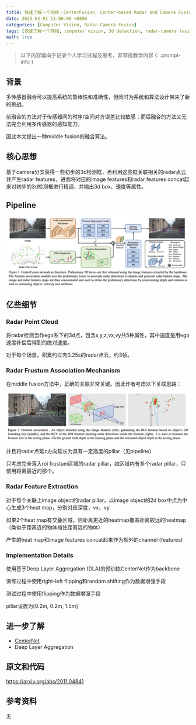 ```yaml
---
title: 快速了解一个网络：CenterFusion, Center-based Radar and Camera Fusion for 3D Object Detection
date: 2025-02-01 11:00:00 +0800
categories: [Computer Vision, Radar-Camera Fusion]
tags: [快速了解一个网络, computer vision, 3d detection, radar-camera fusion, center fusion]
math: true
---
```


> 以下内容偏向于记录个人学习过程及思考，非常规教学内容
{: .prompt-info }

## 背景

多传感器融合可以提高系统的鲁棒性和准确性，但同时为系统和算法设计带来了新的挑战。

前融合的方法对于传感器间的时序/空间对齐误差比较敏感；而后融合的方法又无法完全利用多传感器的感知能力。

因此本文提出一种middle fusion的融合算法。

## 核心思想

基于camera分支获得一些初步的3d检测框，再利用这些框关联相关的radar点云并产生radar features，进而将对应的image features和radar features concat起来对初步的3d检测框进行精调，并输出3d box、速度等属性。

## Pipeline

![center-fusion-pipeline](assets/img/center-fusion-pipeline.png)

## 亿些细节

### Radar Point Cloud

将radar检测当作ego系下的3d点，包含x,y,z,vx,vy共5种属性，其中速度是用ego速度补偿后得到的绝对速度。

对于每个场景，积累约过去0.25s的radar点云，约3帧。

### Radar Frustum Association Mechanism

在middle fusion方法中，正确的关联非常关键。因此作者考虑以下关联思路：

![center-fusion-frustum-association](assets/img/center-fusion-frustum-association.png)

并且将radar点延z方向延长为具有一定高度的pillar（见pipeline）

只考虑完全落入roi frustum区域的radar pillar，如区域内有多个radar pillar，只使用距离最近的那个。

### Radar Feature Extraction

对于每个关联上image object的radar pillar，以image object的2d box中点为中心生成3个heat map，分别对应深度，vx，vy

如果2个heat map有交叠区域，则距离更近的heatmap覆盖距离较远的heatmap（类似于距离近的物体挡住距离远的物体）

产生的heat map和image features concat起来作为额外的channel (features)

### Implementation Details

使用基于Deep Layer Aggregation (DLA)的预训练CenterNet作为backbone

训练过程中使用right-left flipping和random shifting作为数据增强手段

测试过程中使用flipping作为数据增强手段

pillar设置为[0.2m, 0.2m, 1.5m]

## 进一步了解

- [CenterNet](https://yinghao.info/posts/centernet/)
- Deep Layer Aggregation

## 原文和代码

<https://arxiv.org/abs/2011.04841>

## 参考资料

无